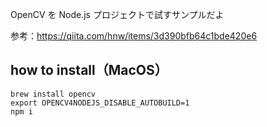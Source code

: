 OpenCV を Node.js プロジェクトで試すサンプルだよ

参考：https://qiita.com/hnw/items/3d390bfb64c1bde420e6

## how to install（MacOS）

```
brew install opencv
export OPENCV4NODEJS_DISABLE_AUTOBUILD=1
npm i
```
